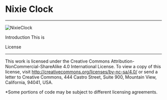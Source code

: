 # Nixie Clock
_____

![NixieClock](https://i.imgur.com/uSDMjrFl.jpg)

Introduction
This is 


License
_____

This work is licensed under the  Creative Commons Attribution-NonCommercial-ShareAlike 4.0 International License. To view a copy of this license, visit <http://creativecommons.org/licenses/by-nc-sa/4.0/> or send a letter to Creative Commons, 444 Castro Street, Suite 900, Mountain View, California, 94041, USA.

*Some portions of code may be subject to different licensing agreements.
